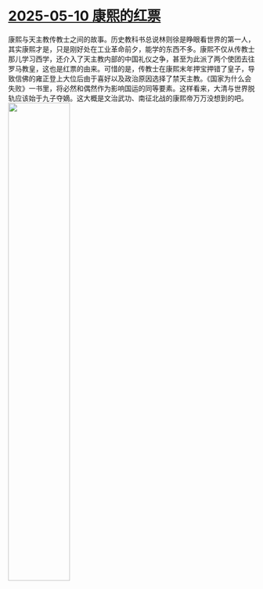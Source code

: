 # [2025-05-10 康熙的红票](https://github.com/myccnn/tuix40/issues/45)

康熙与天主教传教士之间的故事。历史教科书总说林则徐是睁眼看世界的第一人，其实康熙才是，只是刚好处在工业革命前夕，能学的东西不多。康熙不仅从传教士那儿学习西学，还介入了天主教内部的中国礼仪之争，甚至为此派了两个使团去往罗马教皇，这也是红票的由来。可惜的是，传教士在康熙末年押宝押错了皇子，导致信佛的雍正登上大位后由于喜好以及政治原因选择了禁天主教。《国家为什么会失败》一书里，将必然和偶然作为影响国运的同等要素。这样看来，大清与世界脱轨应该始于九子夺嫡。这大概是文治武功、南征北战的康熙帝万万没想到的吧。
<img src="https://github.com/user-attachments/assets/a1230b97-5f5c-4b99-acd2-6ad463382e37" width="50%">